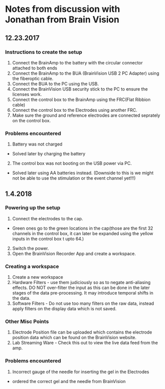 # Notes from discussion with Jonathan from Brain Vision

## 12.23.2017

### Instructions to create the setup
1. Connect the BrainAmp to the battery with the circular connector attached to both ends
2. Connect the BrainAmp to the BUA (BrainVision USB 2 PC Adapter) using the fiberoptic cable.
3. Connect the BUA to the PC using the USB.
4. Connect the BrainVision USB security stick to the PC to ensure the licenses work.
5. Connect the control box to the BrainAmp using the FRC(Flat Ribbion cable)
6. Connect the control box to the Electrodes using another FRC.
7. Make sure the  ground and reference electrodes are connected seprately on the control box.

### Problems encountered
1. Battery was not charged
  - Solved later by charging the battery
2. The control box was not booting on the USB power via PC.
  - Solved later using AA batteries instead. (Downside to this is we might not be able to use the stimulation or the event channel yet!!!)

## 1.4.2018

### Powering up the setup
1. Connect the electrodes to the cap.
 - Green ones go to the green locations in the cap(those are the first 32 channels in the control box, it can later be expanded using the yellow inputs in the control box t upto 64.)

2. Switch the power.
3. Open the BrainVision Recorder App and create a workspace.

### Creating a workspace
1. Create a new workspace
2. Hardware Filters - use them judiciously so as to negate anti-aliasing effects. DO NOT over-filter the input as this can be done in the later stages of the data pre-processing. It may introduce temporal shifts in the data.
3. Software Filters - Do not use too many filters on the raw data, instead apply filters on the display data which is not saved.

### Other Misc Points
1. Electrode Position file can be uploaded which contains the electrode position data which can be found on the BrainVision website.
2. Lab Streaming Ware  - Check this out to view the live data feed from the amp.

### Problems encountered
1. Incorrect gauge of the needle for inserting the gel in the Electrodes
 - ordered the correct gel and the needle from BrainVision
